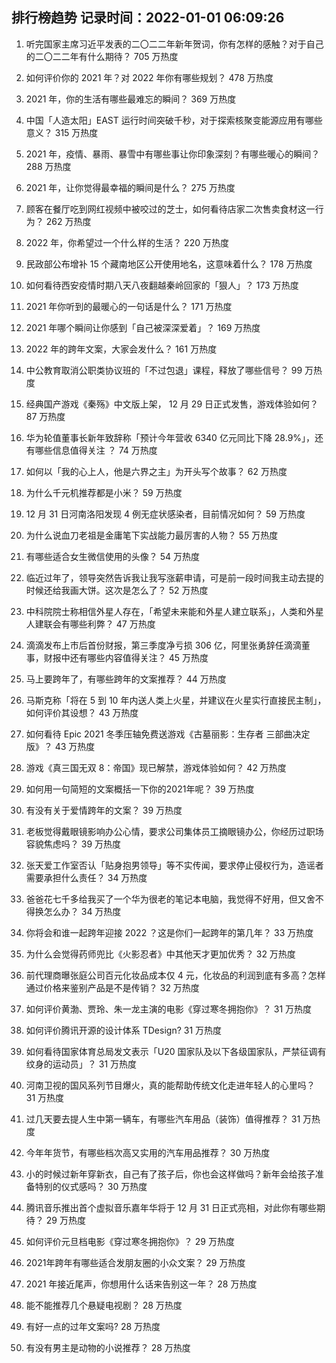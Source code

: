 
## 排行榜趋势 记录时间：2022-01-01 06:09:26
  
  1. 听完国家主席习近平发表的二〇二二年新年贺词，你有怎样的感触？对于自己的二〇二二年有什么期待？ 705 万热度
    
  2. 如何评价你的 2021 年？对 2022 年你有哪些规划？ 478 万热度
    
  3. 2021 年，你的生活有哪些最难忘的瞬间？ 369 万热度
    
  4. 中国「人造太阳」EAST 运行时间突破千秒，对于探索核聚变能源应用有哪些意义？ 315 万热度
    
  5. 2021 年，疫情、暴雨、暴雪中有哪些事让你印象深刻？有哪些暖心的瞬间？ 288 万热度
    
  6. 2021 年，让你觉得最幸福的瞬间是什么？ 275 万热度
    
  7. 顾客在餐厅吃到网红视频中被咬过的芝士，如何看待店家二次售卖食材这一行为？ 262 万热度
    
  8. 2022 年，你希望过一个什么样的生活？ 220 万热度
    
  9. 民政部公布增补 15 个藏南地区公开使用地名，这意味着什么？ 178 万热度
    
  10. 如何看待西安疫情时期八天八夜翻越秦岭回家的「狠人」？ 173 万热度
    
  11. 2021 年你听到的最暖心的一句话是什么？ 171 万热度
    
  12. 2021 年哪个瞬间让你感到「自己被深深爱着」？ 169 万热度
    
  13. 2022 年的跨年文案，大家会发什么？ 161 万热度
    
  14. 中公教育取消公职类协议班的「不过包退」课程，释放了哪些信号？ 99 万热度
    
  15. 经典国产游戏《秦殇》中文版上架， 12 月 29 日正式发售，游戏体验如何？ 87 万热度
    
  16. 华为轮值董事长新年致辞称「预计今年营收 6340 亿元同比下降 28.9%」，还有哪些信息值得关注 ？ 74 万热度
    
  17. 如何以「我的心上人，他是六界之主」为开头写个故事？ 62 万热度
    
  18. 为什么千元机推荐都是小米？ 59 万热度
    
  19. 12 月 31 日河南洛阳发现 4 例无症状感染者，目前情况如何？ 59 万热度
    
  20. 为什么说血刀老祖是金庸笔下实战能力最厉害的人物？ 55 万热度
    
  21. 有哪些适合女生微信使用的头像？ 54 万热度
    
  22. 临近过年了，领导突然告诉我让我写涨薪申请，可是前一段时间我主动去提的时候还给我画大饼。这次是怎么了？ 52 万热度
    
  23. 中科院院士称相信外星人存在，「希望未来能和外星人建立联系」，人类和外星人建联会有哪些利弊？ 47 万热度
    
  24. 滴滴发布上市后首份财报，第三季度净亏损 306 亿，阿里张勇辞任滴滴董事，财报中还有哪些内容值得关注？ 45 万热度
    
  25. 马上要跨年了，有哪些跨年的文案推荐？ 44 万热度
    
  26. 马斯克称「将在 5 到 10 年内送人类上火星，并建议在火星实行直接民主制」，如何评价其设想？ 43 万热度
    
  27. 如何看待 Epic 2021 冬季压轴免费送游戏《古墓丽影：生存者 三部曲决定版》？ 43 万热度
    
  28. 游戏《真三国无双 8：帝国》现已解禁，游戏体验如何？ 42 万热度
    
  29. 如何用一句简短的文案概括一下你的2021年呢？ 39 万热度
    
  30. 有没有关于爱情跨年的文案？ 39 万热度
    
  31. 老板觉得戴眼镜影响办公心情，要求公司集体员工摘眼镜办公，你经历过职场容貌焦虑吗？ 39 万热度
    
  32. 张天爱工作室否认「贴身抱男领导」等不实传闻，要求停止侵权行为，造谣者需要承担什么责任？ 34 万热度
    
  33. 爸爸花七千多给我买了一个华为很老的笔记本电脑，我觉得不好用，但又舍不得换怎么办？ 34 万热度
    
  34. 你将会和谁一起跨年迎接 2022 ？这是你们一起跨年的第几年？ 33 万热度
    
  35. 为什么会觉得药师兜比《火影忍者》中其他天才更加优秀？ 32 万热度
    
  36. 前代理商曝张庭公司百元化妆品成本仅 4 元，化妆品的利润到底有多高？怎样通过价格来鉴别产品是不是传销？ 32 万热度
    
  37. 如何评价黄渤、贾玲、朱一龙主演的电影《穿过寒冬拥抱你》？ 31 万热度
    
  38. 如何评价腾讯开源的设计体系 TDesign? 31 万热度
    
  39. 如何看待国家体育总局发文表示「U20 国家队及以下各级国家队，严禁征调有纹身的运动员」？ 31 万热度
    
  40. 河南卫视的国风系列节目爆火，真的能帮助传统文化走进年轻人的心里吗？ 31 万热度
    
  41. 过几天要去提人生中第一辆车，有哪些汽车用品（装饰）值得推荐？ 31 万热度
    
  42. 今年年货节，有哪些档次高又实用的汽车用品推荐？ 30 万热度
    
  43. 小的时候过新年穿新衣，自己有了孩子后，你也会这样做吗？新年会给孩子准备特别的仪式感吗？ 30 万热度
    
  44. 腾讯音乐推出首个虚拟音乐嘉年华将于 12 月 31 日正式亮相，对此你有哪些期待？ 29 万热度
    
  45. 如何评价元旦档电影《穿过寒冬拥抱你》？ 29 万热度
    
  46. 2021年跨年有哪些适合发朋友圈的小众文案？ 29 万热度
    
  47. 2021 年接近尾声，你想用什么话来告别这一年？ 28 万热度
    
  48. 能不能推荐几个悬疑电视剧？ 28 万热度
    
  49. 有好一点的过年文案吗? 28 万热度
    
  50. 有没有男主是动物的小说推荐？ 28 万热度
    